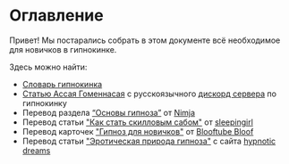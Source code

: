 # Оглавление
Привет! Мы постарались собрать в этом документе всё необходимое для новичков в гипнокинке.

Здесь можно найти: 
* [Словарь гипнокинка](/DND/Словарь.md)
* [Статью Ассая Гоменнасая](/DND/Гипнокинк.md) с русскоязычного [дискорд сервера](https://discord.gg/A5gRrTYsZe) по гипнокинку
* Перевод раздела [“Основы гипноза”](Nimja/оглавление_Нимжа.md) от [Nimja](https://hypno.nimja.com/) 
* Перевод статьи ["Как стать скилловым сабом"](/transl/Как_стать_скилловым_сабом.md) от [sleepingirl](https://www.patreon.com/sleepingirl)
* Перевод карточек ["Гипноз для новичков"](/images/Гипноз_для_новичков.md) от [Blooftube Bloof](https://www.youtube.com/channel/UCh1Bo9_7K0_PMpETnvZG5sQ) 
* Перевод статьи ["Эротическая природа гипноза"](/transl/Эротическая_природа_гипноза.md) с сайта [hypnotic dreams](https://www.hypnoticdreams.com/)



